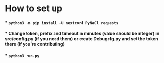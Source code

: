 # How to set up
#### * ```python3 -m pip install -U nextcord PyNaCl requests```
#### * Change token, prefix and timeout in minutes (value should be integer) in src/config.py (if you need them) or create Debugcfg.py and set the token there (if you're contributing)
#### * ```python3 run.py```

